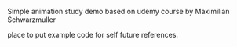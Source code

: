 Simple animation study demo based on udemy course by Maximilian Schwarzmuller

place to put example code for self future references.
